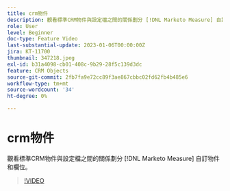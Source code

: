 ```yaml
---
title: crm物件
description: 觀看標準CRM物件與設定檔之間的關係劃分 [!DNL Marketo Measure] 自訂物件和欄位。
role: User
level: Beginner
doc-type: Feature Video
last-substantial-update: 2023-01-06T00:00:00Z
jira: KT-11700
thumbnail: 347218.jpeg
exl-id: b31a4098-cb01-408c-9b29-28f5c139d3dc
feature: CRM Objects
source-git-commit: 2fb7fa9e72cc89f3ae867cbbc02fd62fb4b485e6
workflow-type: tm+mt
source-wordcount: '34'
ht-degree: 0%

---
```


# crm物件

觀看標準CRM物件與設定檔之間的關係劃分 [!DNL Marketo Measure] 自訂物件和欄位。

>[!VIDEO](https://video.tv.adobe.com/v/347218/?quality=12&learn=on)
